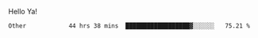 Hello Ya!

<!--START_SECTION:waka-->

```text
Other            44 hrs 38 mins  ██████████████████▓░░░░░░   75.21 %
```

<!--END_SECTION:waka-->
